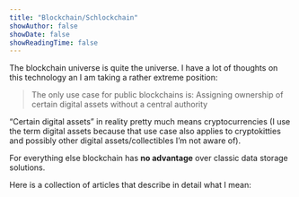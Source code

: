```yaml
---
title: "Blockchain/Schlockchain"
showAuthor: false
showDate: false
showReadingTime: false
---
```


The blockchain universe is quite the universe. I have a lot of thoughts on this technology an I am taking a rather extreme position:

> The only use case for public blockchains is: Assigning ownership of certain digital assets without a central authority

“Certain digital assets” in reality pretty much means cryptocurrencies (I use the term digital assets because that use case also applies to cryptokitties and possibly other digital assets/collectibles I’m not aware of).

For everything else blockchain has **no advantage** over classic data storage solutions.

Here is a collection of articles that describe in detail what I mean:

